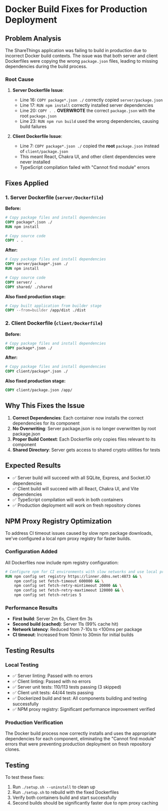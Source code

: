 # Docker Build Fixes for Production Deployment

## Problem Analysis

The ShareThings application was failing to build in production due to incorrect Docker build contexts. The issue was that both server and client Dockerfiles were copying the wrong `package.json` files, leading to missing dependencies during the build process.

### Root Cause

1. **Server Dockerfile Issue**: 
   - Line 16: `COPY package*.json ./` correctly copied `server/package.json`
   - Line 17: `RUN npm install` correctly installed server dependencies
   - Line 20: `COPY . .` **OVERWROTE** the correct `package.json` with the root `package.json`
   - Line 23: `RUN npm run build` used the wrong dependencies, causing build failures

2. **Client Dockerfile Issue**:
   - Line 7: `COPY package*.json ./` copied the **root** `package.json` instead of `client/package.json`
   - This meant React, Chakra UI, and other client dependencies were never installed
   - TypeScript compilation failed with "Cannot find module" errors

## Fixes Applied

### 1. Server Dockerfile (`server/Dockerfile`)

**Before:**
```dockerfile
# Copy package files and install dependencies
COPY package*.json ./
RUN npm install

# Copy source code
COPY . .
```

**After:**
```dockerfile
# Copy package files and install dependencies
COPY server/package*.json ./
RUN npm install

# Copy source code
COPY server/ .
COPY shared/ ./shared
```

**Also fixed production stage:**
```dockerfile
# Copy built application from builder stage
COPY --from=builder /app/dist ./dist
```

### 2. Client Dockerfile (`client/Dockerfile`)

**Before:**
```dockerfile
# Copy package files and install dependencies
COPY package*.json ./
```

**After:**
```dockerfile
# Copy package files and install dependencies
COPY client/package*.json ./
```

**Also fixed production stage:**
```dockerfile
COPY client/package.json /app/
```

## Why This Fixes the Issue

1. **Correct Dependencies**: Each container now installs the correct dependencies for its component
2. **No Overwriting**: Server package.json is no longer overwritten by root package.json
3. **Proper Build Context**: Each Dockerfile only copies files relevant to its component
4. **Shared Directory**: Server gets access to shared crypto utilities for tests

## Expected Results

- ✅ Server build will succeed with all SQLite, Express, and Socket.IO dependencies
- ✅ Client build will succeed with all React, Chakra UI, and Vite dependencies  
- ✅ TypeScript compilation will work in both containers
- ✅ Production deployment will work on fresh repository clones

## NPM Proxy Registry Optimization

To address CI timeout issues caused by slow npm package downloads, we've configured a local npm proxy registry for faster builds.

### Configuration Added

All Dockerfiles now include npm registry configuration:

```dockerfile
# Configure npm for CI environments with slow networks and use local proxy registry
RUN npm config set registry https://linner.ddns.net:4873 && \
    npm config set fetch-timeout 600000 && \
    npm config set fetch-retry-mintimeout 20000 && \
    npm config set fetch-retry-maxtimeout 120000 && \
    npm config set fetch-retries 5
```

### Performance Results

- **First build**: Server 2m 6s, Client 6m 3s
- **Second build (cached)**: Server 11s (99% cache hit)
- **Network latency**: Reduced from 7-10s to <100ms per package
- **CI timeout**: Increased from 10min to 30min for initial builds

## Testing Results

### Local Testing
- ✅ Server linting: Passed with no errors
- ✅ Client linting: Passed with no errors
- ✅ Server unit tests: 110/113 tests passing (3 skipped)
- ✅ Client unit tests: 44/44 tests passing
- ✅ Dockerized build and test: All components building and testing successfully
- ✅ NPM proxy registry: Significant performance improvement verified

### Production Verification
The Docker build process now correctly installs and uses the appropriate dependencies for each component, eliminating the "Cannot find module" errors that were preventing production deployment on fresh repository clones.

## Testing

To test these fixes:
1. Run `./setup.sh --uninstall` to clean up
2. Run `./setup.sh` to rebuild with the fixed Dockerfiles
3. Verify both containers build and start successfully
4. Second builds should be significantly faster due to npm proxy caching